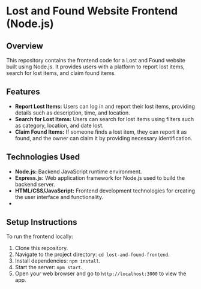 # Lost and Found Website Frontend (Node.js)

## Overview
This repository contains the frontend code for a Lost and Found website built using Node.js. It provides users with a platform to report lost items, search for lost items, and claim found items.

## Features
- **Report Lost Items:** Users can log in and report their lost items, providing details such as description, time, and location.
- **Search for Lost Items:** Users can search for lost items using filters such as category, location, and date lost.
- **Claim Found Items:** If someone finds a lost item, they can report it as found, and the owner can claim it by providing necessary identification.

## Technologies Used
- **Node.js:** Backend JavaScript runtime environment.
- **Express.js:** Web application framework for Node.js used to build the backend server.
- **HTML/CSS/JavaScript:** Frontend development technologies for creating the user interface and functionality.
- 

## Setup Instructions
To run the frontend locally:
1. Clone this repository.
2. Navigate to the project directory: `cd lost-and-found-frontend`.
3. Install dependencies: `npm install`.
4. Start the server: `npm start`.
5. Open your web browser and go to `http://localhost:3000` to view the app.
